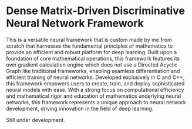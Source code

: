 #  Dense Matrix-Driven Discriminative Neural Network Framework
This is a versatile neural framework that is custom made by me from scratch that harnesses the fundamental principles of mathematics to provide an efficient and robust platform for deep learning. Built upon a foundation of core mathematical operations, this framework features its own gradient calculation engine which does not use a Directed Acyclic Graph like traditional frameworks, enabling seamless differentiation and efficient training of neural networks. Developed exclusively in C and C++, this framework empowers users to create, train, and deploy sophisticated neural models with ease. With a strong focus on computational efficiency and mathematical rigor and education of mathematics underlying neural networks, this framework represents a unique approach to neural network development, driving innovation in the field of deep learning.

Still under development.
